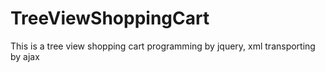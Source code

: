# TreeViewShoppingCart
This is a tree view shopping cart programming by jquery, xml transporting by ajax

